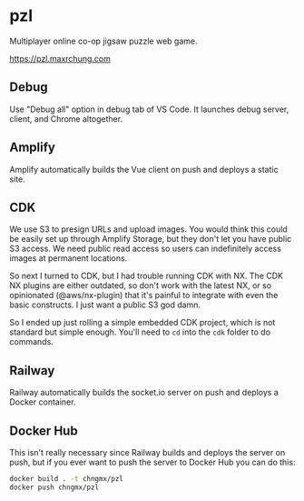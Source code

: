 # pzl

Multiplayer online co-op jigsaw puzzle web game.

<https://pzl.maxrchung.com>

## Debug

Use "Debug all" option in debug tab of VS Code. It launches debug server, client, and
Chrome altogether.

## Amplify

Amplify automatically builds the Vue client on push and deploys a static site.

## CDK

We use S3 to presign URLs and upload images. You would think this could be
easily set up through Amplify Storage, but they don't let you have public S3
access. We need public read access so users can indefinitely access images at
permanent locations.

So next I turned to CDK, but I had trouble running CDK with NX. The CDK NX
plugins are either outdated, so don't work with the latest NX, or so opinionated
(@aws/nx-plugin) that it's painful to integrate with even the basic constructs.
I just want a public S3 god damn.

So I ended up just rolling a simple embedded CDK project, which is not standard
but simple enough. You'll need to `cd` into the `cdk` folder to do commands.

## Railway

Railway automatically builds the socket.io server on push and deploys a Docker
container.

## Docker Hub

This isn't really necessary since Railway builds and deploys the server on push,
but if you ever want to push the server to Docker Hub you can do this:

```sh
docker build . -t chngmx/pzl
docker push chngmx/pzl
```
